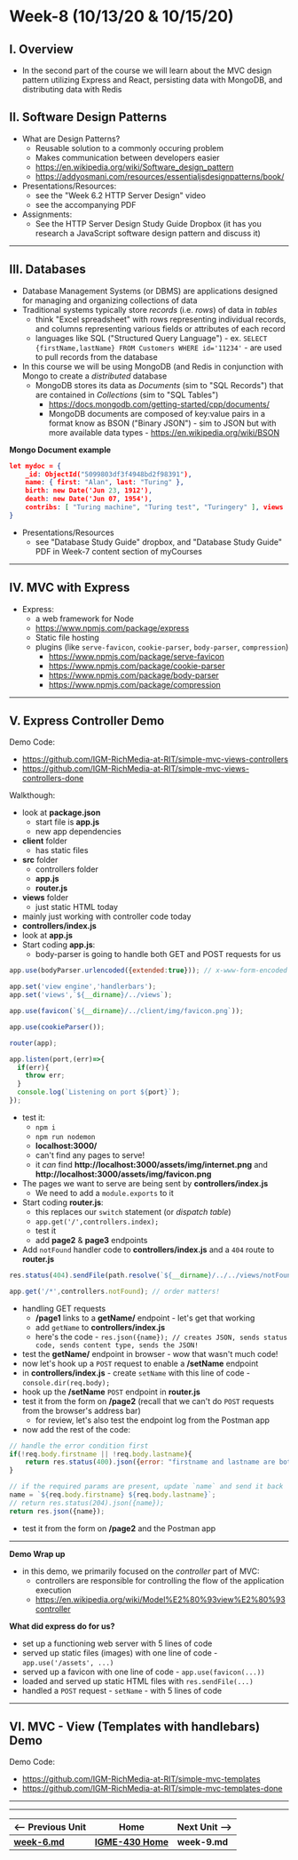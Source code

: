 # Week-8 (10/13/20 & 10/15/20)

## I. Overview 

- In the second part of the course we will learn about the MVC design pattern utilizing Express and React, persisting data with MongoDB, and distributing data with Redis

## II. Software Design Patterns

- What are Design Patterns?
  - Reusable solution to a commonly occuring problem
  - Makes communication between developers easier
  - https://en.wikipedia.org/wiki/Software_design_pattern
  - https://addyosmani.com/resources/essentialjsdesignpatterns/book/
- Presentations/Resources:
  - see the "Week 6.2 HTTP Server Design" video
  - see the accompanying PDF 
- Assignments:
  - See the HTTP Server Design Study Guide Dropbox (it has you research a JavaScript software design pattern and discuss it)

<hr>

## III. Databases
  - Database Management Systems (or DBMS) are applications designed for managing and organizing collections of data
  - Traditional systems typically store *records* (i.e. *rows*) of data in *tables*
    - think "Excel spreadsheet" with rows representing individual records, and columns representing various fields or attributes of each record
    - languages like SQL ("Structured Query Language") - ex. `SELECT {firstName,lastName} FROM Customers WHERE id='11234'` - are used to pull records from the database
  - In this course we will be using MongoDB (and Redis in conjunction with Mongo to create a *distributed* database
    - MongoDB stores its data as *Documents* (sim to "SQL Records") that are contained in *Collections* (sim to "SQL Tables")
      - https://docs.mongodb.com/getting-started/cpp/documents/
      - MongoDB documents are composed of key:value pairs in a format know as BSON ("Binary JSON") - sim to JSON but with more available data types - https://en.wikipedia.org/wiki/BSON
      
   **Mongo Document example**
 
```json
let mydoc = {
    _id: ObjectId("5099803df3f4948bd2f98391"),
    name: { first: "Alan", last: "Turing" },
    birth: new Date('Jun 23, 1912'),
    death: new Date('Jun 07, 1954'),
    contribs: [ "Turing machine", "Turing test", "Turingery" ], views : NumberLong(1250000)
}
```
 
- Presentations/Resources
  - see "Database Study Guide" dropbox, and "Database Study Guide" PDF in Week-7 content section of myCourses
 
<hr>

## IV. MVC with Express

- Express:
  - a web framework for Node
  - https://www.npmjs.com/package/express
  - Static file hosting
  - plugins (like `serve-favicon`, `cookie-parser`, `body-parser`, `compression`)
    - https://www.npmjs.com/package/serve-favicon
    - https://www.npmjs.com/package/cookie-parser
    - https://www.npmjs.com/package/body-parser
    - https://www.npmjs.com/package/compression
    
<hr>

## V. Express Controller Demo
Demo Code:
  - https://github.com/IGM-RichMedia-at-RIT/simple-mvc-views-controllers
  - https://github.com/IGM-RichMedia-at-RIT/simple-mvc-views-controllers-done

Walkthough:
- look at **package.json**
  - start file is **app.js**
  - new app dependencies
- **client** folder
  - has static files
- **src** folder
  - controllers folder
  - **app.js**
  - **router.js**
- **views** folder
  - just static HTML today
- mainly just working with controller code today
- **controllers/index.js**
- look at **app.js**
- Start coding **app.js**:
  - body-parser is going to handle both GET and POST requests for us
  
```js
app.use(bodyParser.urlencoded({extended:true})); // x-www-form-encoded & value=true&number=10

app.set('view engine','handlerbars');
app.set('views',`${__dirname}/../views`);

app.use(favicon(`${__dirname}/../client/img/favicon.png`));

app.use(cookieParser());

router(app);

app.listen(port,(err)=>{
  if(err){
    throw err;
  }
  console.log(`Listening on port ${port}`);
});
```

- test it:
  - `npm i`
  - `npm run nodemon`
  - **localhost:3000/**
  - can't find any pages to serve!
  - it *can* find **http://localhost:3000/assets/img/internet.png** and **http://localhost:3000/assets/img/favicon.png**
- The pages we want to serve are being sent by **controllers/index.js**
  - We need to add a `module.exports` to it
- Start coding **router.js**:
  - this replaces our `switch` statement (or *dispatch table*)
  - `app.get('/',controllers.index);`
  - test it
  - add **page2** & **page3** endpoints
- Add `notFound` handler code to **controllers/index.js** and a `404` route to **router.js**

```js
res.status(404).sendFile(path.resolve(`${__dirname}/../../views/notFound.html`));

app.get('/*',controllers.notFound); // order matters!
```
 
- handling GET requests
  - **/page1** links to a **getName/** endpoint - let's get that working
  - add `getName` to **controllers/index.js**
  - here's the code - `res.json({name}); // creates JSON, sends status code, sends content type, sends the JSON!`
- test the **getName/** endpoint in browser - wow that wasn't much code!
- now let's hook up a `POST` request to enable a **/setName** endpoint
- in **controllers/index.js** - create `setName` with this line of code - `console.dir(req.body);`
- hook up the **/setName** `POST` endpoint in **router.js** 
- test it from the form on **/page2** (recall that we can't do `POST` requests from the browser's address bar)
  - for review, let's also test the endpoint log from the Postman app
- now add the rest of the code:

```js
// handle the error condition first
if(!req.body.firstname || !req.body.lastname){
	return res.status(400).json({error: "firstname and lastname are both required", id:"badRquest"});
}

// if the required params are present, update `name` and send it back
name = `${req.body.firstname} ${req.body.lastname}`;
// return res.status(204).json({name});
return res.json({name});
```

- test it from the form on **/page2** and the Postman app  

<hr>

**Demo Wrap up**
- in this demo, we primarily focused on the *controller* part of MVC:
  - controllers are responsible for controlling the flow of the application execution
  - https://en.wikipedia.org/wiki/Model%E2%80%93view%E2%80%93controller
  
**What did express do for us?**
- set up a functioning web server with 5 lines of code
- served up static files (images) with one line of code - `app.use('/assets', ...)`
- served up a favicon with one line of code - `app.use(favicon(...))`
- loaded and served up static HTML files with `res.sendFile(...)`
- handled a `POST` request - `setName` - with 5 lines of code

<hr>
 
## VI. MVC - View (Templates with handlebars) Demo

Demo Code:
 - https://github.com/IGM-RichMedia-at-RIT/simple-mvc-templates
 - https://github.com/IGM-RichMedia-at-RIT/simple-mvc-templates-done

<hr><hr>  

| <-- Previous Unit | Home | Next Unit -->
| --- | --- | --- 
| [**week-6.md**](week-6.md)  |  [**IGME-430 Home**](../README.md) | **week-9.md**
